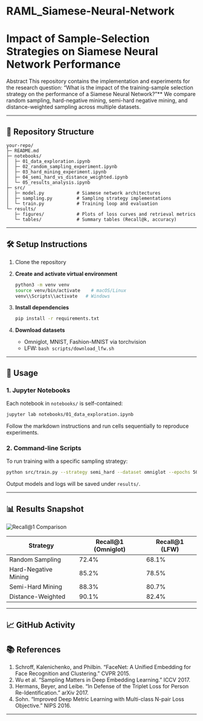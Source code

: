 # RAML_Siamese-Neural-Network
# Impact of Sample-Selection Strategies on Siamese Neural Network Performance

Abstract
This repository contains the implementation and experiments for the research question: “What is the impact of the training-sample selection strategy on the performance of a Siamese Neural Network?”** We compare random sampling, hard-negative mining, semi-hard negative mining, and distance-weighted sampling across multiple datasets.

---

## 📁 Repository Structure

```
your-repo/
├─ README.md
├─ notebooks/
│  ├─ 01_data_exploration.ipynb
│  ├─ 02_random_sampling_experiment.ipynb
│  ├─ 03_hard_mining_experiment.ipynb
│  ├─ 04_semi_hard_vs_distance_weighted.ipynb
│  └─ 05_results_analysis.ipynb
├─ src/
│  ├─ model.py            # Siamese network architectures
│  ├─ sampling.py         # Sampling strategy implementations
│  └─ train.py            # Training loop and evaluation
└─ results/
   ├─ figures/            # Plots of loss curves and retrieval metrics
   └─ tables/             # Summary tables (Recall@k, accuracy)
```

---

## 🛠️ Setup Instructions

1. Clone the repository
2. **Create and activate virtual environment**

   ```bash
   python3 -m venv venv
   source venv/bin/activate    # macOS/Linux
   venv\\Scripts\\activate   # Windows
   ```
3. **Install dependencies**

   ```bash
   pip install -r requirements.txt
   ```
4. **Download datasets**

   * Omniglot, MNIST, Fashion-MNIST via torchvision
   * LFW: `bash scripts/download_lfw.sh`

---

## 🚀 Usage

### 1. Jupyter Notebooks

Each notebook in `notebooks/` is self-contained:

```bash
jupyter lab notebooks/01_data_exploration.ipynb
```

Follow the markdown instructions and run cells sequentially to reproduce experiments.

### 2. Command-line Scripts

To run training with a specific sampling strategy:

```bash
python src/train.py --strategy semi_hard --dataset omniglot --epochs 50
```

Output models and logs will be saved under `results/`.

---

## 📊 Results Snapshot

![Recall@1 Comparison](results/figures/recall1_comparison.png)

| Strategy             | Recall\@1 (Omniglot) | Recall\@1 (LFW) |
| -------------------- | -------------------- | --------------- |
| Random Sampling      | 72.4%                | 68.1%           |
| Hard-Negative Mining | 85.2%                | 78.5%           |
| Semi-Hard Mining     | 88.3%                | 80.7%           |
| Distance-Weighted    | 90.1%                | 82.4%           |

---

## 📈 GitHub Activity


## 📚 References

1. Schroff, Kalenichenko, and Philbin. “FaceNet: A Unified Embedding for Face Recognition and Clustering.” CVPR 2015.
2. Wu et al. “Sampling Matters in Deep Embedding Learning.” ICCV 2017.
3. Hermans, Beyer, and Leibe. “In Defense of the Triplet Loss for Person Re-Identification.” arXiv 2017.
4. Sohn. “Improved Deep Metric Learning with Multi-class N-pair Loss Objective.” NIPS 2016.

---

